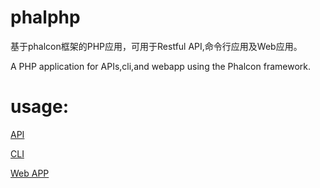 phalphp 
=================

 基于phalcon框架的PHP应用，可用于Restful API,命令行应用及Web应用。
 
A PHP  application  for APIs,cli,and webapp using the Phalcon framework.


usage:
=============

 [API](README-api.md)
 
 [CLI](README-cli.md)
 
 [Web APP](README-app.md)

 
